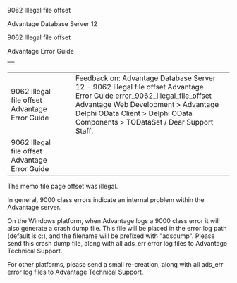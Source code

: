 9062 Illegal file offset




Advantage Database Server 12  

9062 Illegal file offset

Advantage Error Guide

|  |
| --- |
|  |

|  |  |  |  |  |
| --- | --- | --- | --- | --- |
| 9062 Illegal file offset  Advantage Error Guide |  |  | Feedback on: Advantage Database Server 12 - 9062 Illegal file offset Advantage Error Guide error\_9062\_illegal\_file\_offset Advantage Web Development > Advantage Delphi OData Client > Delphi OData Components > TODataSet / Dear Support Staff, |  |
| 9062 Illegal file offset  Advantage Error Guide |  |  |  |  |

The memo file page offset was illegal.

In general, 9000 class errors indicate an internal problem within the Advantage server.

On the Windows platform, when Advantage logs a 9000 class error it will also generate a crash dump file. This file will be placed in the error log path (default is c:\), and the filename will be prefixed with "adsdump". Please send this crash dump file, along with all ads\_err error log files to Advantage Technical Support.

For other platforms, please send a small re-creation, along with all ads\_err error log files to Advantage Technical Support.